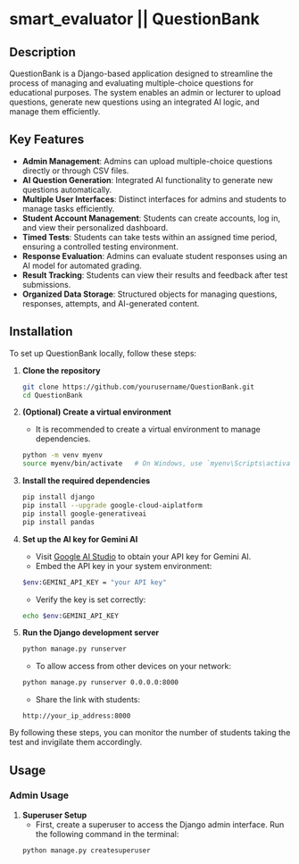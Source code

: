 # smart_evaluator  || QuestionBank

## Description
QuestionBank is a Django-based application designed to streamline the process of managing and evaluating multiple-choice questions for educational purposes. The system enables an admin or lecturer to upload questions, generate new questions using an integrated AI logic, and manage them efficiently.

## Key Features
- **Admin Management**: Admins can upload multiple-choice questions directly or through CSV files.
- **AI Question Generation**: Integrated AI functionality to generate new questions automatically.
- **Multiple User Interfaces**: Distinct interfaces for admins and students to manage tasks efficiently.
- **Student Account Management**: Students can create accounts, log in, and view their personalized dashboard.
- **Timed Tests**: Students can take tests within an assigned time period, ensuring a controlled testing environment.
- **Response Evaluation**: Admins can evaluate student responses using an AI model for automated grading.
- **Result Tracking**: Students can view their results and feedback after test submissions.
- **Organized Data Storage**: Structured objects for managing questions, responses, attempts, and AI-generated content.

## Installation

To set up QuestionBank locally, follow these steps:

1. **Clone the repository**
    ```bash
    git clone https://github.com/yourusername/QuestionBank.git
    cd QuestionBank
    ```

2. **(Optional) Create a virtual environment**
    - It is recommended to create a virtual environment to manage dependencies.
    ```bash
    python -m venv myenv
    source myenv/bin/activate   # On Windows, use `myenv\Scripts\activate`
    ```

3. **Install the required dependencies**
    ```bash
    pip install django
    pip install --upgrade google-cloud-aiplatform
    pip install google-generativeai
    pip install pandas
    ```

4. **Set up the AI key for Gemini AI**
    - Visit [Google AI Studio](https://aistudio.google.com/app/apikey) to obtain your API key for Gemini AI.
    - Embed the API key in your system environment:
    ```bash
    $env:GEMINI_API_KEY = "your API key"
    ```
    - Verify the key is set correctly:
    ```bash
    echo $env:GEMINI_API_KEY
    ```

5. **Run the Django development server**
    ```bash
    python manage.py runserver
    ```
    - To allow access from other devices on your network:
    ```bash
    python manage.py runserver 0.0.0.0:8000
    ```
    - Share the link with students:
    ```http
    http://your_ip_address:8000
    ```

By following these steps, you can monitor the number of students taking the test and invigilate them accordingly.

## Usage

### Admin Usage

1. **Superuser Setup**
   - First, create a superuser to access the Django admin interface. Run the following command in the terminal:
   ```bash
   python manage.py createsuperuser
